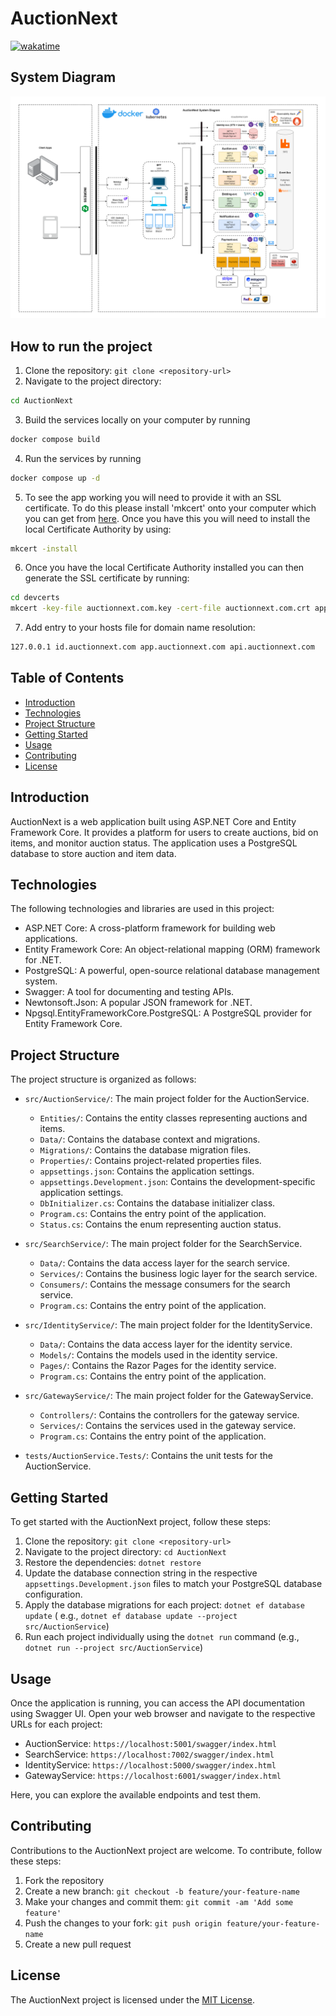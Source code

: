 ﻿# AuctionNext

[![wakatime](https://wakatime.com/badge/github/amg262/AuctionNext.svg)](https://wakatime.com/badge/github/amg262/AuctionNext)

## System Diagram
![AuctionNext.png](AuctionNext.png)
## How to run the project

1. Clone the repository: `git clone <repository-url>`
2. Navigate to the project directory:

```bash
cd AuctionNext
```

3. Build the services locally on your computer by running

```bash
docker compose build
```

4. Run the services by running

```bash
docker compose up -d
````

5. To see the app working you will need to provide it with an SSL certificate. To do this please install 'mkcert' onto
   your computer which you can get from [here](https://github.com/FiloSottile/mkcert). Once you have this you will need
   to install the local Certificate
   Authority by using:

```bash
mkcert -install
```

6. Once you have the local Certificate Authority installed you can then generate the SSL certificate by running:

```bash
cd devcerts
mkcert -key-file auctionnext.com.key -cert-file auctionnext.com.crt app.auctionnext.com api.auctionnext.com id.auctionnext.com
```

7. Add entry to your hosts file for domain name resolution:

```bash
127.0.0.1 id.auctionnext.com app.auctionnext.com api.auctionnext.com
```

## Table of Contents

- [Introduction](#introduction)
- [Technologies](#technologies)
- [Project Structure](#project-structure)
- [Getting Started](#getting-started)
- [Usage](#usage)
- [Contributing](#contributing)
- [License](#license)

## Introduction

AuctionNext is a web application built using ASP.NET Core and Entity Framework Core. It provides a platform for users to
create auctions, bid on items, and monitor auction status. The application uses a PostgreSQL database to store auction
and item data.

## Technologies

The following technologies and libraries are used in this project:

- ASP.NET Core: A cross-platform framework for building web applications.
- Entity Framework Core: An object-relational mapping (ORM) framework for .NET.
- PostgreSQL: A powerful, open-source relational database management system.
- Swagger: A tool for documenting and testing APIs.
- Newtonsoft.Json: A popular JSON framework for .NET.
- Npgsql.EntityFrameworkCore.PostgreSQL: A PostgreSQL provider for Entity Framework Core.

## Project Structure

The project structure is organized as follows:

- `src/AuctionService/`: The main project folder for the AuctionService.
    - `Entities/`: Contains the entity classes representing auctions and items.
    - `Data/`: Contains the database context and migrations.
    - `Migrations/`: Contains the database migration files.
    - `Properties/`: Contains project-related properties files.
    - `appsettings.json`: Contains the application settings.
    - `appsettings.Development.json`: Contains the development-specific application settings.
    - `DbInitializer.cs`: Contains the database initializer class.
    - `Program.cs`: Contains the entry point of the application.
    - `Status.cs`: Contains the enum representing auction status.

- `src/SearchService/`: The main project folder for the SearchService.
    - `Data/`: Contains the data access layer for the search service.
    - `Services/`: Contains the business logic layer for the search service.
    - `Consumers/`: Contains the message consumers for the search service.
    - `Program.cs`: Contains the entry point of the application.

- `src/IdentityService/`: The main project folder for the IdentityService.
    - `Data/`: Contains the data access layer for the identity service.
    - `Models/`: Contains the models used in the identity service.
    - `Pages/`: Contains the Razor Pages for the identity service.
    - `Program.cs`: Contains the entry point of the application.

- `src/GatewayService/`: The main project folder for the GatewayService.
    - `Controllers/`: Contains the controllers for the gateway service.
    - `Services/`: Contains the services used in the gateway service.
    - `Program.cs`: Contains the entry point of the application.

- `tests/AuctionService.Tests/`: Contains the unit tests for the AuctionService.

## Getting Started

To get started with the AuctionNext project, follow these steps:

1. Clone the repository: `git clone <repository-url>`
2. Navigate to the project directory: `cd AuctionNext`
3. Restore the dependencies: `dotnet restore`
4. Update the database connection string in the respective `appsettings.Development.json` files to match your PostgreSQL
   database configuration.
5. Apply the database migrations for each project: `dotnet ef database update` (
   e.g., `dotnet ef database update --project src/AuctionService`)
6. Run each project individually using the `dotnet run` command (e.g., `dotnet run --project src/AuctionService`)

## Usage

Once the application is running, you can access the API documentation using Swagger UI. Open your web browser and
navigate to the respective URLs for each project:

- AuctionService: `https://localhost:5001/swagger/index.html`
- SearchService: `https://localhost:7002/swagger/index.html`
- IdentityService: `https://localhost:5000/swagger/index.html`
- GatewayService: `https://localhost:6001/swagger/index.html`

Here, you can explore the available endpoints and test them.

## Contributing

Contributions to the AuctionNext project are welcome. To contribute, follow these steps:

1. Fork the repository
2. Create a new branch: `git checkout -b feature/your-feature-name`
3. Make your changes and commit them: `git commit -am 'Add some feature'`
4. Push the changes to your fork: `git push origin feature/your-feature-name`
5. Create a new pull request

## License

The AuctionNext project is licensed under the [MIT License](LICENSE).
